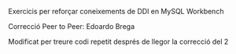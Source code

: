 Exercicis per reforçar coneixements de DDl en MySQL Workbench

Correcció Peer to Peer: Edoardo Brega

Modificat per treure codi repetit després de llegor la correcció del 2
